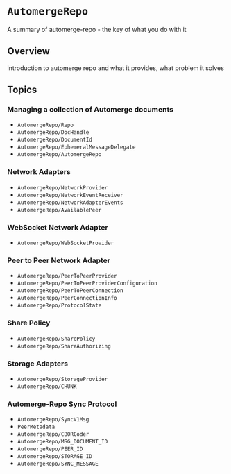 # ``AutomergeRepo``

A summary of automerge-repo - the key of what you do with it

## Overview

introduction to automerge repo and what it provides, what problem it solves

## Topics

### Managing a collection of Automerge documents

- ``AutomergeRepo/Repo``
- ``AutomergeRepo/DocHandle``
- ``AutomergeRepo/DocumentId``
- ``AutomergeRepo/EphemeralMessageDelegate``
- ``AutomergeRepo/AutomergeRepo``

### Network Adapters

- ``AutomergeRepo/NetworkProvider``
- ``AutomergeRepo/NetworkEventReceiver``
- ``AutomergeRepo/NetworkAdapterEvents``
- ``AutomergeRepo/AvailablePeer``

### WebSocket Network Adapter

- ``AutomergeRepo/WebSocketProvider``

### Peer to Peer Network Adapter

- ``AutomergeRepo/PeerToPeerProvider``
- ``AutomergeRepo/PeerToPeerProviderConfiguration``
- ``AutomergeRepo/PeerToPeerConnection``
- ``AutomergeRepo/PeerConnectionInfo``
- ``AutomergeRepo/ProtocolState``

### Share Policy

- ``AutomergeRepo/SharePolicy``
- ``AutomergeRepo/ShareAuthorizing``

### Storage Adapters

- ``AutomergeRepo/StorageProvider``
- ``AutomergeRepo/CHUNK``

### Automerge-Repo Sync Protocol

- ``AutomergeRepo/SyncV1Msg``
- ``PeerMetadata``
- ``AutomergeRepo/CBORCoder``
- ``AutomergeRepo/MSG_DOCUMENT_ID``
- ``AutomergeRepo/PEER_ID``
- ``AutomergeRepo/STORAGE_ID``
- ``AutomergeRepo/SYNC_MESSAGE``

